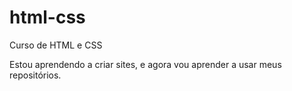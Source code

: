 # html-css
Curso de HTML e CSS

Estou aprendendo a criar sites, e agora vou aprender a usar meus repositórios.
